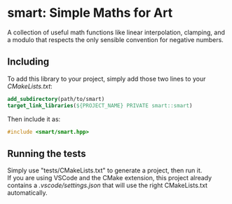 # smart: Simple Maths for Art

A collection of useful math functions like linear interpolation, clamping, and a modulo that respects the only sensible convention for negative numbers.

## Including

To add this library to your project, simply add those two lines to your *CMakeLists.txt*:
```cmake
add_subdirectory(path/to/smart)
target_link_libraries(${PROJECT_NAME} PRIVATE smart::smart)
```

Then include it as:
```cpp
#include <smart/smart.hpp>
```

## Running the tests

Simply use "tests/CMakeLists.txt" to generate a project, then run it.<br/>
If you are using VSCode and the CMake extension, this project already contains a *.vscode/settings.json* that will use the right CMakeLists.txt automatically.
